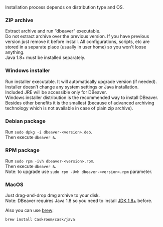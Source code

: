 Installation process depends on distribution type and OS.

### ZIP archive
Extract archive and run “dbeaver” executable.  
Do not extract archive over the previous version. If you have previous version just remove it before install. All configurations, scripts, etc are stored in a separate place (usually in user home) so you won't loose anything.  
Java 1.8+ must be installed separately.

### Windows installer
Run installer executable. It will automatically upgrade version (if needed).  
Installer doesn’t change any system settings or Java installation.  
Included JRE will be accessible only for DBeaver.  
Windows installer distribution is the recommended way to install DBeaver. Besides other benefits it is the smallest (because of advanced archiving technology which is not available in case of plain zip archive).

### Debian package
Run `sudo dpkg -i dbeaver-<version>.deb`.  
Then execute `dbeaver &`.  

### RPM package
Run `sudo rpm -ivh dbeaver-<version>.rpm`.  
Then execute `dbeaver &`.  
Note: to upgrade use `sudo rpm -Uvh dbeaver-<version>.rpm` parameter.

### MacOS
Just drag-and-drop dmg archive to your disk.  
Note: DBeaver requires Java 1.8 so you need to install [JDK 1.8+](http://www.oracle.com/technetwork/java/javase/downloads/jdk8-downloads-2133151.html) before.

Also you can use [brew](http://macappstore.org/dbeaver-community/): 
```sh
brew install Caskroom/cask/java
```